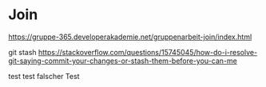 # Join

https://gruppe-365.developerakademie.net/gruppenarbeit-join/index.html

git stash
https://stackoverflow.com/questions/15745045/how-do-i-resolve-git-saying-commit-your-changes-or-stash-them-before-you-can-me 

test test 
falscher Test